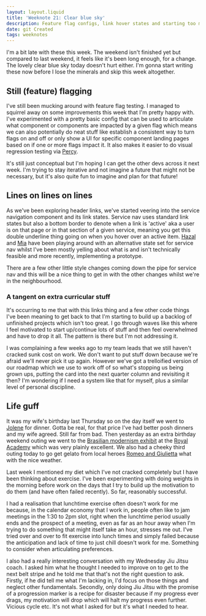 ```yaml
---
layout: layout.liquid
title: 'Weeknote 21: Clear blue sky'
description: Feature flag configs, link hover states and starting too many things
date: git Created
tags: weeknotes
---
```


I'm a bit late with these this week. The weekend isn't finished yet but compared to last weekend, it feels like it's been long enough, for a change. The lovely clear blue sky today doesn't hurt either. I'm gonna start writing these now before I lose the minerals and skip this week altogether.

## Still (feature) flagging

I've still been mucking around with feature flag testing. I managed to squirrel away on some improvements this week that I'm pretty happy with. I've experimented with a pretty basic config that can be used to articulate what component or components are impacted by a given flag which means we can also potentially do neat stuff like establish a consistent way to turn flags on and off or only show a UI for specific component landing pages based on if one or more flags impact it. It also makes it easier to do visual regression testing via [Percy](https://percy.io/).

It's still just conceptual but I'm hoping I can get the other devs across it next week. I'm trying to stay iterative and not imagine a future that might not be necessary, but it's also quite fun to imagine and plan for that future!

## Lines on lines on lines

As we've been exploring header links, we've started veering into the service navigation component and its link states. Service nav uses standard link states but also a bottom border to denote when a link is 'active' aka a user is on that page or in that section of a given service, meaning you get this double underline thing going on when you hover over an active item. [Hazal](https://designnotes.blog.gov.uk/author/hazal-arpalikli-senior-interaction-designer-gds/) and [Mia](https://designnotes.blog.gov.uk/author/mia-allers-senior-designer-gds/) have been playing around with an alternative state set for service nav whilst I've been mostly yelling about what is and isn't technically feasible and more recently, implementing a prototype.

There are a few other little style changes coming down the pipe for service nav and this will be a nice thing to get in with the other changes whilst we're in the neighbourhood.

### A tangent on extra curricular stuff

It's occurring to me that with this links thing and a few other code things I've been meaning to get back to that I'm starting to build up a backlog of unfinished projects which isn't too great. I go through waves like this where I feel motivated to start up/continue lots of stuff and then feel overwhelmed and have to drop it all. The pattern is there but I'm not addressing it.

I was complaining a few weeks ago to my team leads that we still haven't cracked sunk cost on work. We don't want to put stuff down because we're afraid we'll never pick it up again. However we've got a trelloified version of our roadmap which we use to work off of so what's stopping us being grown ups, putting the card into the next quarter column and revisiting it then? I'm wondering if I need a system like that for myself, plus a similar level of personal discipline.

## Life guff

It was my wife's birthday last Thursday so on the day itself we went to [Jolene](https://www.jolenen16.com/) for dinner. Gotta be real, for that price I've had better posh dinners and my wife agreed. Still far from bad. Then yesterday as an extra birthday weekend outing we went to the [Brasilian modernism exhibit](https://www.royalacademy.org.uk/exhibition/brasil-brasil) at the [Royal Academy](https://www.royalacademy.org.uk/) which was very plainly excellent. We also had a cheeky third outing today to go get gelato from local heroes [Romeo and Giulietta](https://gelateriarg.co.uk/) what with the nice weather.

Last week I mentioned my diet which I've not cracked completely but I have been thinking about exercise. I've been experimenting with doing weights in the morning before work on the days that I try to build up the motivation to do them (and have often failed recently). So far, reasonably successful.

I had a realisation that lunchtime exercise often doesn't work for me because, in the calendar economy that I work in, people often like to jam meetings in the 1:30 to 2pm slot, right when the lunchtime period usually ends and the prospect of a meeting, even as far as an hour away when I'm trying to do something that might itself take an hour, stresses me out. I've tried over and over to fit exercise into lunch times and simply failed because the anticipation and lack of time to just chill doesn't work for me. Something to consider when articulating preferences.

I also had a really interesting conversation with my Wednesday Jiu Jitsu coach. I asked him what he thought I needed to improve on to get to the next belt stripe and he told me that that's not the right question to ask. Firstly, if he did tell me what I'm lacking in, I'd focus on those things and neglect other fundamentals. Secondly, only doing Jiu Jitsu with the promise of a progression marker is a recipe for disaster because if my progress ever drags, my motivation will drop which will halt my progress even further. Vicious cycle etc. It's not what I asked for but it's what I needed to hear.
